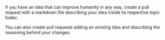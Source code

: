 If you have an idea that can improve humanity in any way, create a pull request with a markdown file describing your idea inside its respective topic folder.

You can also create pull requests editing an existing idea and describing the reasoning behind your changes.
